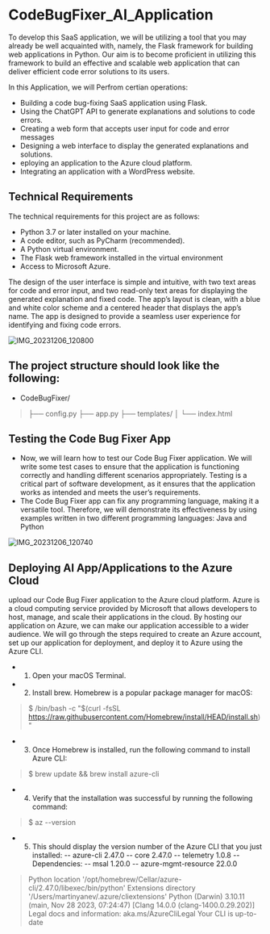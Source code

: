 # CodeBugFixer_AI_Application
To develop this SaaS application, we will be utilizing a tool that you may already be well acquainted 
with, namely, the Flask framework for building web applications in Python. Our aim is to become 
proficient in utilizing this framework to build an effective and scalable web application that can deliver 
efficient code error solutions to its users.

In this Application, we will Perfrom certian operations:
*  Building a code bug-fixing SaaS application using Flask.
* Using the ChatGPT API to generate explanations and solutions to code errors.
*  Creating a web form that accepts user input for code and error messages
*  Designing a web interface to display the generated explanations and solutions.
*  eploying an application to the Azure cloud platform.
*  Integrating an application with a WordPress website.


## Technical Requirements
The technical requirements for this project are as follows:
*  Python 3.7 or later installed on your machine.
* A code editor, such as PyCharm (recommended).
* A Python virtual environment.
* The Flask web framework installed in the virtual environment
* Access to Microsoft Azure.

The design of the user interface is simple and intuitive, with two text areas for code and error input, 
and two read-only text areas for displaying the generated explanation and fixed code. The app’s layout 
is clean, with a blue and white color scheme and a centered header that displays the app’s name. The 
app is designed to provide a seamless user experience for identifying and fixing code errors.

![IMG_20231206_120800](https://github.com/gurpreetsingh1111/CodeBugFixer_AI_Application/assets/84591513/24e059e5-f7ae-4af5-8625-3f5478d7096b)

## The project structure should look like the following:
* CodeBugFixer/
 > ├── config.py
>  ├── app.py
>  ├── templates/
>  │ └── index.html

## Testing the Code Bug Fixer App
* Now, we will learn how to test our Code Bug Fixer application. We will write some test cases to ensure 
that the application is functioning correctly and handling different scenarios appropriately. Testing 
is a critical part of software development, as it ensures that the application works as intended and 
meets the user’s requirements.
* The Code Bug Fixer app can fix any programming language, making it a versatile tool. Therefore, we 
will demonstrate its effectiveness by using examples written in two different programming languages: 
Java and Python

![IMG_20231206_120740](https://github.com/gurpreetsingh1111/CodeBugFixer_AI_Application/assets/84591513/b281a8fc-4cd4-43c8-ac47-af8c3692e9be)

## Deploying AI App/Applications to the Azure Cloud
 upload our Code Bug Fixer application to the Azure cloud platform. Azure is a cloud computing 
service provided by Microsoft that allows developers to host, manage, and scale their applications in 
the cloud. By hosting our application on Azure, we can make our application accessible to a wider 
audience. We will go through the steps required to create an Azure account, set up our application 
for deployment, and deploy it to Azure using the Azure CLI.

* 1. Open your macOS Terminal.
* 2. Install brew. Homebrew is a popular package manager for macOS:
> $ /bin/bash -c "$(curl -fsSL https://raw.githubusercontent.com/Homebrew/install/HEAD/install.sh)"
* 3. Once Homebrew is installed, run the following command to install Azure CLI:
> $ brew update && brew install azure-cli
* 4. Verify that the installation was successful by running the following command:
> $ az --version
* 5. This should display the version number of the Azure CLI that you just installed:
-- azure-cli 2.47.0
-- core 2.47.0
-- telemetry 1.0.8
-- Dependencies:
-- msal 1.20.0
-- azure-mgmt-resource 22.0.0
> Python location '/opt/homebrew/Cellar/azure-cli/2.47.0/libexec/bin/python'
> Extensions directory '/Users/martinyanev/.azure/cliextensions'
> Python (Darwin) 3.10.11 (main, Nov 28 2023, 07:24:47) [Clang 14.0.0 (clang-1400.0.29.202)]
> Legal docs and information: aka.ms/AzureCliLegal
> Your CLI is up-to-date


